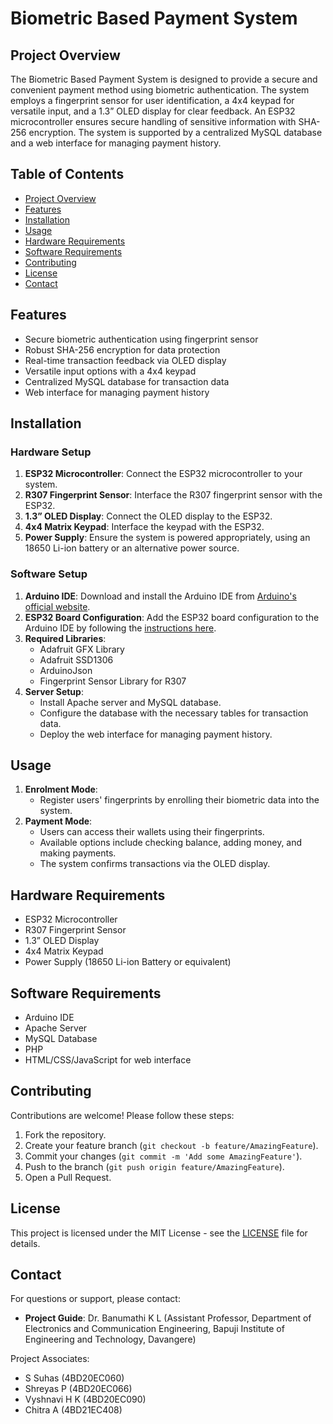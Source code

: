 # Biometric Based Payment System

## Project Overview
The Biometric Based Payment System is designed to provide a secure and convenient payment method using biometric authentication. The system employs a fingerprint sensor for user identification, a 4x4 keypad for versatile input, and a 1.3” OLED display for clear feedback. An ESP32 microcontroller ensures secure handling of sensitive information with SHA-256 encryption. The system is supported by a centralized MySQL database and a web interface for managing payment history.

## Table of Contents
- [Project Overview](#project-overview)
- [Features](#features)
- [Installation](#installation)
- [Usage](#usage)
- [Hardware Requirements](#hardware-requirements)
- [Software Requirements](#software-requirements)
- [Contributing](#contributing)
- [License](#license)
- [Contact](#contact)

## Features
- Secure biometric authentication using fingerprint sensor
- Robust SHA-256 encryption for data protection
- Real-time transaction feedback via OLED display
- Versatile input options with a 4x4 keypad
- Centralized MySQL database for transaction data
- Web interface for managing payment history

## Installation

### Hardware Setup
1. **ESP32 Microcontroller**: Connect the ESP32 microcontroller to your system.
2. **R307 Fingerprint Sensor**: Interface the R307 fingerprint sensor with the ESP32.
3. **1.3” OLED Display**: Connect the OLED display to the ESP32.
4. **4x4 Matrix Keypad**: Interface the keypad with the ESP32.
5. **Power Supply**: Ensure the system is powered appropriately, using an 18650 Li-ion battery or an alternative power source.

### Software Setup
1. **Arduino IDE**: Download and install the Arduino IDE from [Arduino's official website](https://www.arduino.cc/en/Main/Software).
2. **ESP32 Board Configuration**: Add the ESP32 board configuration to the Arduino IDE by following the [instructions here](https://github.com/espressif/arduino-esp32).
3. **Required Libraries**:
   - Adafruit GFX Library
   - Adafruit SSD1306
   - ArduinoJson
   - Fingerprint Sensor Library for R307
4. **Server Setup**:
   - Install Apache server and MySQL database.
   - Configure the database with the necessary tables for transaction data.
   - Deploy the web interface for managing payment history.

## Usage
1. **Enrolment Mode**:
   - Register users' fingerprints by enrolling their biometric data into the system.
2. **Payment Mode**:
   - Users can access their wallets using their fingerprints.
   - Available options include checking balance, adding money, and making payments.
   - The system confirms transactions via the OLED display.

## Hardware Requirements
- ESP32 Microcontroller
- R307 Fingerprint Sensor
- 1.3” OLED Display
- 4x4 Matrix Keypad
- Power Supply (18650 Li-ion Battery or equivalent)

## Software Requirements
- Arduino IDE
- Apache Server
- MySQL Database
- PHP
- HTML/CSS/JavaScript for web interface

## Contributing
Contributions are welcome! Please follow these steps:
1. Fork the repository.
2. Create your feature branch (`git checkout -b feature/AmazingFeature`).
3. Commit your changes (`git commit -m 'Add some AmazingFeature'`).
4. Push to the branch (`git push origin feature/AmazingFeature`).
5. Open a Pull Request.

## License
This project is licensed under the MIT License - see the [LICENSE](LICENSE) file for details.

## Contact
For questions or support, please contact:
- **Project Guide**: Dr. Banumathi K L (Assistant Professor, Department of Electronics and Communication Engineering, Bapuji Institute of Engineering and Technology, Davangere)

Project Associates:
- S Suhas (4BD20EC060)
- Shreyas P (4BD20EC066)
- Vyshnavi H K (4BD20EC090)
- Chitra A (4BD21EC408)

